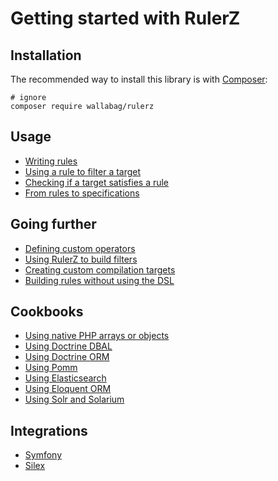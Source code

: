 Getting started with RulerZ
===========================

## Installation

The recommended way to install this library is with [Composer](http://getcomposer.org/):

```
# ignore
composer require wallabag/rulerz
```

## Usage

 * [Writing rules](writing_rules.md)
 * [Using a rule to filter a target](filter.md)
 * [Checking if a target satisfies a rule](satisfies.md)
 * [From rules to specifications](specifications.md)

## Going further

 * [Defining custom operators](custom_operators.md)
 * [Using RulerZ to build filters](build_filters.md)
 * [Creating custom compilation targets](custom_compilation_targets.md)
 * [Building rules without using the DSL](building_rules_without_the_dsl.md)

## Cookbooks

 * [Using native PHP arrays or objects](filter.md)
 * [Using Doctrine DBAL](https://github.com/rulerz-php/doctrine-dbal/#readme)
 * [Using Doctrine ORM](https://github.com/rulerz-php/doctrine-orm/#readme)
 * [Using Pomm](https://github.com/rulerz-php/pomm/#readme)
 * [Using Elasticsearch](https://github.com/rulerz-php/elasticsearch/#readme)
 * [Using Eloquent ORM](https://github.com/rulerz-php/eloquent/#readme)
 * [Using Solr and Solarium](https://github.com/rulerz-php/solarium/#readme)

## Integrations

 * [Symfony](https://github.com/K-Phoen/RulerZBundle)
 * [Silex](https://github.com/K-Phoen/silex-rulerz-provider)
